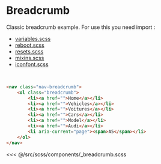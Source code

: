 # Breadcrumb

Classic breadcrumb example. For use this you need import :
* [variables.scss](https://raw.githubusercontent.com/fluffy-factory/toolbox/master/src/scss/utils/_variables.scss)
* [reboot.scss](https://raw.githubusercontent.com/fluffy-factory/toolbox/master/src/scss/utils/_reboot.scss)
* [resets.scss](https://raw.githubusercontent.com/fluffy-factory/toolbox/master/src/scss/utils/_resets.scss)
* [mixins.scss](https://raw.githubusercontent.com/fluffy-factory/toolbox/master/src/scss/utils/_mixins.scss)
* [iconfont.scss](https://raw.githubusercontent.com/fluffy-factory/toolbox/master/src/scss/typography/_iconfont.scss)

<br>

<Breadcrumb></Breadcrumb>

```html
<nav class="nav-breadcrumb">
	<ol class="breadcrumb">
		<li><a href="">Home</a></li>
		<li><a href="">Vehicles</a></li>
		<li><a href="">Voitures</a></li>
		<li><a href="">Cars</a></li>
		<li><a href="">Model</a></li>
		<li><a href="">Audi</a></li>
		<li aria-current="page"><span>A5</span></li>
	</ol>
</nav>
```

<<< @/src/scss/components/_breadcrumb.scss